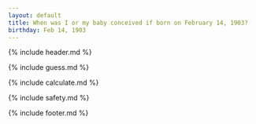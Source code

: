 ```yaml
---
layout: default
title: When was I or my baby conceived if born on February 14, 1903?
birthday: Feb 14, 1903
---
```


{% include header.md %}

{% include guess.md %}

{% include calculate.md %}

{% include safety.md %}

{% include footer.md %}



